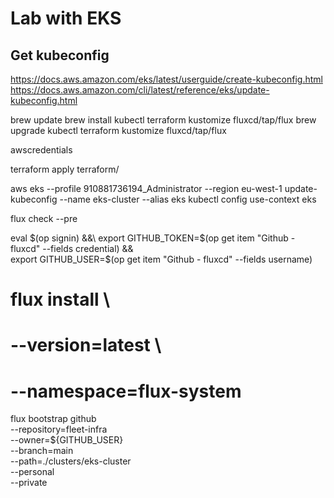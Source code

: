 # Lab with EKS
## Get kubeconfig
https://docs.aws.amazon.com/eks/latest/userguide/create-kubeconfig.html
https://docs.aws.amazon.com/cli/latest/reference/eks/update-kubeconfig.html

  brew update
  brew install kubectl terraform kustomize fluxcd/tap/flux
  brew upgrade kubectl terraform kustomize fluxcd/tap/flux

  awscredentials

  terraform apply terraform/

  aws eks --profile 910881736194_Administrator --region eu-west-1 update-kubeconfig --name eks-cluster --alias eks 
  kubectl config use-context eks

  flux check --pre

  eval $(op signin) &&\
  export GITHUB_TOKEN=$(op get item "Github - fluxcd" --fields credential) &&\
  export GITHUB_USER=$(op get item "Github - fluxcd" --fields username)



  #  flux install \
  #  --version=latest \
  #  --namespace=flux-system

  


  flux bootstrap github \
  --repository=fleet-infra \
  --owner=${GITHUB_USER} \
  --branch=main \
  --path=./clusters/eks-cluster \
  --personal \
  --private


